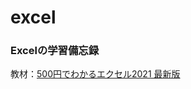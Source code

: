 # excel

### Excelの学習備忘録

教材：[500円でわかるエクセル2021 最新版](https://one-publishing.co.jp/books/9784651202228/)
